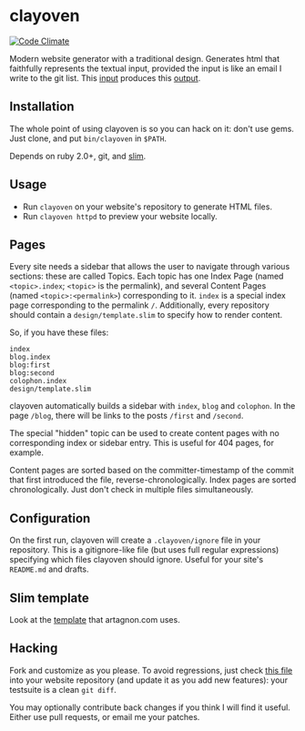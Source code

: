 # clayoven
[![Code Climate](https://codeclimate.com/github/artagnon/clayoven.png)](https://codeclimate.com/github/artagnon/clayoven)

Modern website generator with a traditional design. Generates html
that faithfully represents the textual input, provided the input is
like an email I write to the git list.  This
[input](http://artagnon.com/hidden:claytext) produces this
[output](http://artagnon.com/claytext).

## Installation

The whole point of using clayoven is so you can hack on it: don't use
gems. Just clone, and put `bin/clayoven` in `$PATH`.

Depends on ruby 2.0+, git, and [slim](http://slim-lang.com).

## Usage

* Run `clayoven` on your website's repository to generate HTML files.
* Run `clayoven httpd` to preview your website locally.

## Pages

Every site needs a sidebar that allows the user to navigate through
various sections: these are called Topics.  Each topic has one Index
Page (named `<topic>.index`; `<topic>` is the permalink), and several
Content Pages (named `<topic>:<permalink>`) corresponding to it.
`index` is a special index page corresponding to the permalink `/`.
Additionally, every repository should contain a `design/template.slim`
to specify how to render content.

So, if you have these files:

    index
    blog.index
    blog:first
    blog:second
    colophon.index
    design/template.slim

clayoven automatically builds a sidebar with `index`, `blog` and `colophon`.
In the page `/blog`, there will be links to the posts `/first` and
`/second`.

The special "hidden" topic can be used to create content pages with no
corresponding index or sidebar entry.  This is useful for 404 pages,
for example.

Content pages are sorted based on the committer-timestamp of the
commit that first introduced the file, reverse-chronologically.  Index
pages are sorted chronologically.  Just don't check in multiple files
simultaneously.

## Configuration

On the first run, clayoven will create a `.clayoven/ignore` file in
your repository.  This is a gitignore-like file (but uses full regular
expressions) specifying which files clayoven should ignore.  Useful
for your site's `README.md` and drafts.

## Slim template

Look at the
[template](https://github.com/artagnon/artagnon.com/blob/master/design/template.slim)
that artagnon.com uses.

## Hacking

Fork and customize as you please.  To avoid regressions, just check
[this file](https://github.com/artagnon/artagnon.com/blob/master/hidden:claytext)
into your website repository (and update it as you add new features):
your testsuite is a clean `git diff`.

You may optionally contribute back changes if you think I will find it
useful.  Either use pull requests, or email me your patches.
